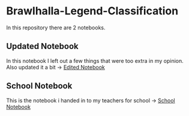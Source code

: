# Brawlhalla-Legend-Classification
In this repository there are 2 notebooks.

## Updated Notebook
In this notebook I left out a few things that were too extra in my opinion. Also updated it a bit -> [Edited Notebook](https://github.com/CrossyChainsaw/Brawlhalla-Legend-Classification/blob/main/brawlhalla-classification-v3.3.0.ipynb)

## School Notebook
This is the notebook i handed in to my teachers for school -> [School Notebook](https://github.com/CrossyChainsaw/Brawlhalla-Legend-Classification/blob/main/brawlhalla-classification-v3.2.0%20(unedited%20school%20version).ipynb)
